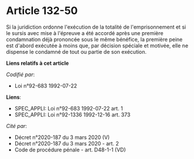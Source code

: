 # Article 132-50

Si la juridiction ordonne l'exécution de la totalité de l'emprisonnement et si le sursis avec mise à l'épreuve a été accordé
après une première condamnation déjà prononcée sous le même bénéfice, la première peine est d'abord exécutée à moins que, par
décision spéciale et motivée, elle ne dispense le condamné de tout ou partie de son exécution.

**Liens relatifs à cet article**

_Codifié par_:

  - Loi n°92-683 1992-07-22

**Liens**:

  - SPEC_APPLI: Loi n°92-683 1992-07-22 art. 1
  - SPEC_APPLI: Loi n°92-1336 1992-12-16 art. 373

_Cité par_:

  - Décret n°2020-187 du 3 mars 2020 (V)
  - Décret n°2020-187 du 3 mars 2020 - art. 2
  - Code de procédure pénale - art. D48-1-1 (VD)
